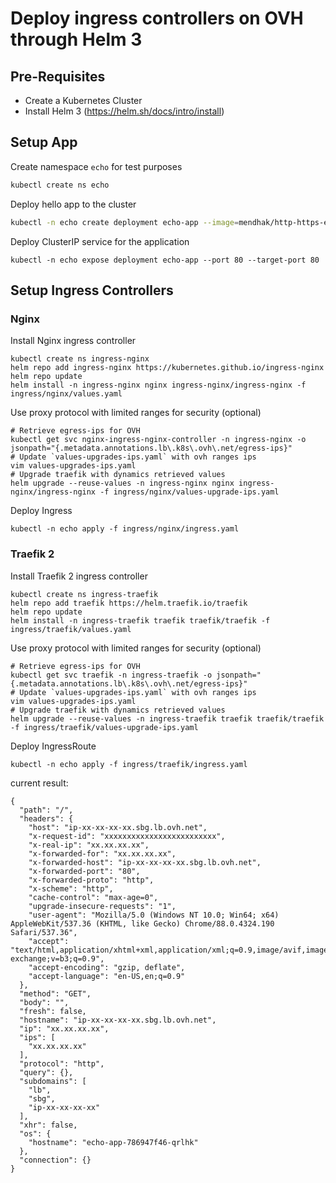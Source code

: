 # Deploy ingress controllers on OVH through Helm 3

## Pre-Requisites
* Create a Kubernetes Cluster
* Install Helm 3 (https://helm.sh/docs/intro/install)


## Setup App

Create namespace `echo` for test purposes
```bash
kubectl create ns echo
```

Deploy hello app to the cluster
```bash
kubectl -n echo create deployment echo-app --image=mendhak/http-https-echo
```

Deploy ClusterIP service for the application
```
kubectl -n echo expose deployment echo-app --port 80 --target-port 80
```

## Setup Ingress Controllers

### Nginx

Install Nginx ingress controller
```
kubectl create ns ingress-nginx
helm repo add ingress-nginx https://kubernetes.github.io/ingress-nginx
helm repo update
helm install -n ingress-nginx nginx ingress-nginx/ingress-nginx -f ingress/nginx/values.yaml
```

Use proxy protocol with limited ranges for security (optional)
```
# Retrieve egress-ips for OVH
kubectl get svc nginx-ingress-nginx-controller -n ingress-nginx -o jsonpath="{.metadata.annotations.lb\.k8s\.ovh\.net/egress-ips}"
# Update `values-upgrades-ips.yaml` with ovh ranges ips
vim values-upgrades-ips.yaml
# Upgrade traefik with dynamics retrieved values
helm upgrade --reuse-values -n ingress-nginx nginx ingress-nginx/ingress-nginx -f ingress/nginx/values-upgrade-ips.yaml
```

Deploy Ingress
```
kubectl -n echo apply -f ingress/nginx/ingress.yaml
```

### Traefik 2

Install Traefik 2 ingress controller
```
kubectl create ns ingress-traefik
helm repo add traefik https://helm.traefik.io/traefik
helm repo update
helm install -n ingress-traefik traefik traefik/traefik -f ingress/traefik/values.yaml
```

Use proxy protocol with limited ranges for security (optional)
```
# Retrieve egress-ips for OVH
kubectl get svc traefik -n ingress-traefik -o jsonpath="{.metadata.annotations.lb\.k8s\.ovh\.net/egress-ips}"
# Update `values-upgrades-ips.yaml` with ovh ranges ips
vim values-upgrades-ips.yaml
# Upgrade traefik with dynamics retrieved values
helm upgrade --reuse-values -n ingress-traefik traefik traefik/traefik -f ingress/traefik/values-upgrade-ips.yaml
```

Deploy IngressRoute
```
kubectl -n echo apply -f ingress/traefik/ingress.yaml
```

current result:

```
{
  "path": "/",
  "headers": {
    "host": "ip-xx-xx-xx-xx.sbg.lb.ovh.net",
    "x-request-id": "xxxxxxxxxxxxxxxxxxxxxxxxx",
    "x-real-ip": "xx.xx.xx.xx",
    "x-forwarded-for": "xx.xx.xx.xx",
    "x-forwarded-host": "ip-xx-xx-xx-xx.sbg.lb.ovh.net",
    "x-forwarded-port": "80",
    "x-forwarded-proto": "http",
    "x-scheme": "http",
    "cache-control": "max-age=0",
    "upgrade-insecure-requests": "1",
    "user-agent": "Mozilla/5.0 (Windows NT 10.0; Win64; x64) AppleWebKit/537.36 (KHTML, like Gecko) Chrome/88.0.4324.190 Safari/537.36",
    "accept": "text/html,application/xhtml+xml,application/xml;q=0.9,image/avif,image/webp,image/apng,*/*;q=0.8,application/signed-exchange;v=b3;q=0.9",
    "accept-encoding": "gzip, deflate",
    "accept-language": "en-US,en;q=0.9"
  },
  "method": "GET",
  "body": "",
  "fresh": false,
  "hostname": "ip-xx-xx-xx-xx.sbg.lb.ovh.net",
  "ip": "xx.xx.xx.xx",
  "ips": [
    "xx.xx.xx.xx"
  ],
  "protocol": "http",
  "query": {},
  "subdomains": [
    "lb",
    "sbg",
    "ip-xx-xx-xx-xx"
  ],
  "xhr": false,
  "os": {
    "hostname": "echo-app-786947f46-qrlhk"
  },
  "connection": {}
}

```
